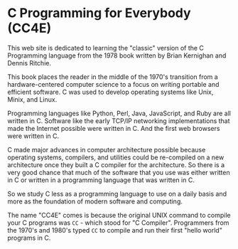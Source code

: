 C Programming for Everybody (CC4E)
==================================

This web site is dedicated to learning the "classic" version of
the C Programming language from the 1978 book written by Brian Kernighan
and Dennis Ritchie.

This book places the reader in the middle
of the 1970's transition from a hardware-centered computer science
to a focus on writing portable and efficient software.  C was
used to develop operating systems like Unix, Minix, and Linux.

Programming languages like Python, Perl, Java, JavaScript, and
Ruby are all written in C.  Software like the early TCP/IP
networking implementations that made the Internet possible
were written in C.  And the first web browsers were written
in C.

C made major advances in computer architecture possible
because operating systems, compilers, and utilities could
be re-compiled on a new architecture once they built a C
compiler for the architecture.  So there is a very good chance
that much of the software that you use was either written
in C or written in a programming language that was written
in C.

So we study C less as a programming language to use
on a daily basis and more as the foundation of modern
software and computing.

The name "CC4E" comes is because the original UNIX command
to compile your C programs was `CC` - which stood for
"C Compiler".  Programmers from the 1970's and 1980's typed
`CC` to compile and run their first "hello world" programs
in C.


